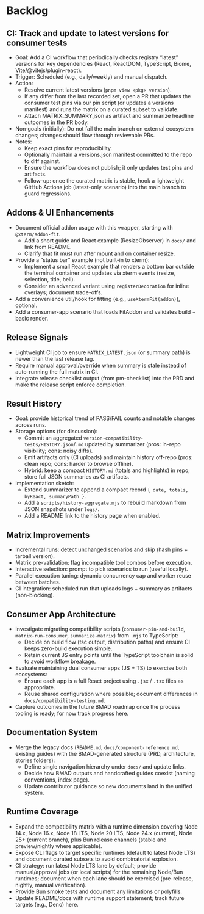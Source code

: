 # Backlog

## CI: Track and update to latest versions for consumer tests

- Goal: Add a CI workflow that periodically checks registry “latest” versions for key dependencies (React, ReactDOM, TypeScript, Biome, Vite/@vitejs/plugin-react).
- Trigger: Scheduled (e.g., daily/weekly) and manual dispatch.
- Action:
  - Resolve current latest versions (`pnpm view <pkg> version`).
  - If any differ from the last recorded set, open a PR that updates the consumer test pins via our pin script (or updates a versions manifest) and runs the matrix on a curated subset to validate.
  - Attach MATRIX_SUMMARY.json as artifact and summarize headline outcomes in the PR body.
- Non‑goals (initially): Do not fail the main branch on external ecosystem changes; changes should flow through reviewable PRs.
- Notes:
  - Keep exact pins for reproducibility.
  - Optionally maintain a versions.json manifest committed to the repo to diff against.
  - Ensure the workflow does not publish; it only updates test pins and artifacts.
  - Follow-up: once the curated matrix is stable, hook a lightweight GitHub Actions job (latest-only scenario) into the main branch to guard regressions.

## Addons & UI Enhancements

- Document official addon usage with this wrapper, starting with `@xterm/addon-fit`.
  - Add a short guide and React example (ResizeObserver) in `docs/` and link from README.
  - Clarify that fit must run after mount and on container resize.
- Provide a “status bar” example (not built-in to xterm):
  - Implement a small React example that renders a bottom bar outside the terminal container and updates via xterm events (resize, selection, title, bell).
  - Consider an advanced variant using `registerDecoration` for inline overlays; document trade-offs.
- Add a convenience util/hook for fitting (e.g., `useXtermFit(addon)`), optional.
- Add a consumer-app scenario that loads FitAddon and validates build + basic render.

## Release Signals

- Lightweight CI job to ensure `MATRIX_LATEST.json` (or summary path) is newer than the last release tag.
- Require manual approval/override when summary is stale instead of auto-running the full matrix in CI.
- Integrate release checklist output (from pm-checklist) into the PRD and make the release script enforce completion.

## Result History

- Goal: provide historical trend of PASS/FAIL counts and notable changes across runs.
- Storage options (for discussion):
  - Commit an aggregated `version-compatibility-tests/HISTORY.json`/`.md` updated by summarizer (pros: in-repo visibility; cons: noisy diffs).
  - Emit artifacts only (CI uploads) and maintain history off-repo (pros: clean repo; cons: harder to browse offline).
  - Hybrid: keep a compact `HISTORY.md` (totals and highlights) in repo; store full JSON summaries as CI artifacts.
- Implementation sketch:
  - Extend summarizer to append a compact record `{ date, totals, byReact, summaryPath }`.
  - Add a `scripts/history-aggregate.mjs` to rebuild markdown from JSON snapshots under `logs/`.
  - Add a README link to the history page when enabled.

## Matrix Improvements

- Incremental runs: detect unchanged scenarios and skip (hash pins + tarball version).
- Matrix pre-validation: flag incompatible tool combos before execution.
- Interactive selection: prompt to pick scenarios to run (useful locally).
- Parallel execution tuning: dynamic concurrency cap and worker reuse between batches.
- CI integration: scheduled run that uploads logs + summary as artifacts (non-blocking).

## Consumer App Architecture

- Investigate migrating compatibility scripts (`consumer-pin-and-build`, `matrix-run-consumer`, `summarize-matrix`) from `.mjs` to TypeScript:
  - Decide on build flow (tsc output, distribution paths) and ensure CI keeps zero-build execution simple.
  - Retain current JS entry points until the TypeScript toolchain is solid to avoid workflow breakage.
- Evaluate maintaining dual consumer apps (JS + TS) to exercise both ecosystems:
  - Ensure each app is a full React project using `.jsx` / `.tsx` files as appropriate.
  - Reuse shared configuration where possible; document differences in `docs/compatibility-testing.md`.
- Capture outcomes in the future BMAD roadmap once the process tooling is ready; for now track progress here.

## Documentation System

- Merge the legacy docs (`README.md`, `docs/component-reference.md`, existing guides) with the BMAD-generated structure (PRD, architecture, stories folders):
  - Define single navigation hierarchy under `docs/` and update links.
  - Decide how BMAD outputs and handcrafted guides coexist (naming conventions, index page).
  - Update contributor guidance so new documents land in the unified system.

## Runtime Coverage

- Expand the compatibility matrix with a runtime dimension covering Node 14.x, Node 16.x, Node 18 LTS, Node 20 LTS, Node 24.x (current), Node 25+ (current branch), plus Bun release channels (stable and preview/nightly where applicable).
- Expose CLI flags to target specific runtimes (default to latest Node LTS) and document curated subsets to avoid combinatorial explosion.
- CI strategy: run latest Node LTS lane by default; provide manual/approval jobs (or local scripts) for the remaining Node/Bun runtimes; document when each lane should be exercised (pre-release, nightly, manual verification).
- Provide Bun smoke tests and document any limitations or polyfills.
- Update README/docs with runtime support statement; track future targets (e.g., Deno) here.
